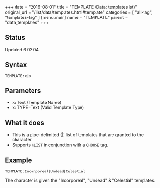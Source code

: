 +++
date = "2016-08-01"
title = "TEMPLATE (Data: templates.lst)"
original_url = "/list/data/templates.html#template"
categories = [ "all-tag", "templates-tag" ]
[menu.main]
    name = "TEMPLATE"
    parent = "data_templates"
+++

## Status

Updated 6.03.04

## Syntax

`TEMPLATE:x|x`

## Parameters

-   x: Text (Template Name)
-   x: TYPE=Text (Valid Template Type)



What it does
------------

-   This is a pipe-delimited (|) list of templates that are granted to
    the character.
-   Supports `%LIST` in conjunction with a `CHOOSE` tag.

Example
-------

`TEMPLATE:Incorporeal|Undead|Celestial`

The character is given the "Incorporeal", "Undead" & "Celestial"
templates.

